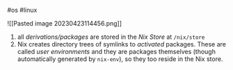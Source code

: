 #os #linux

![[Pasted image 20230423114456.png]]
1. all _derivations/packages_ are stored in the _Nix Store_ at `/nix/store`
2. Nix creates directory trees of symlinks to _activated_ packages. These are called _user environments_ and they are packages themselves (though automatically generated by `nix-env`), so they too reside in the Nix store.